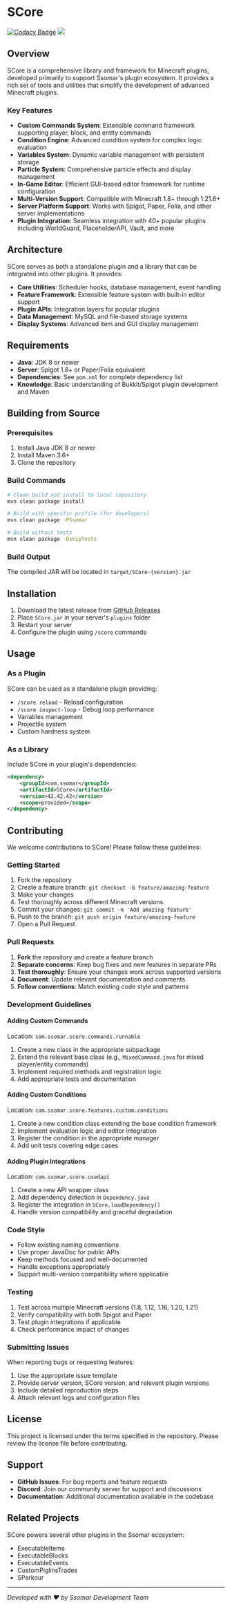 # SCore

[![Codacy Badge](https://api.codacy.com/project/badge/Grade/7dfab7ca1a8e478e91098bd3a5f9d217)](https://app.codacy.com/gh/Ssomar-Developement/SCore?utm_source=github.com&utm_medium=referral&utm_content=Ssomar-Developement/SCore&utm_campaign=Badge_Grade_Settings)
[![](https://jitpack.io/v/Ssomar-Developement/SCore.svg)](https://jitpack.io/#Ssomar-Developement/SCore)

## Overview

SCore is a comprehensive library and framework for Minecraft plugins, developed primarily to support Ssomar's plugin ecosystem. It provides a rich set of tools and utilities that simplify the development of advanced Minecraft plugins.

### Key Features

- **Custom Commands System**: Extensible command framework supporting player, block, and entity commands
- **Condition Engine**: Advanced condition system for complex logic evaluation
- **Variables System**: Dynamic variable management with persistent storage
- **Particle System**: Comprehensive particle effects and display management
- **In-Game Editor**: Efficient GUI-based editor framework for runtime configuration
- **Multi-Version Support**: Compatible with Minecraft 1.8+ through 1.21.6+
- **Server Platform Support**: Works with Spigot, Paper, Folia, and other server implementations
- **Plugin Integration**: Seamless integration with 40+ popular plugins including WorldGuard, PlaceholderAPI, Vault, and more

## Architecture

SCore serves as both a standalone plugin and a library that can be integrated into other plugins. It provides:

- **Core Utilities**: Scheduler hooks, database management, event handling
- **Feature Framework**: Extensible feature system with built-in editor support
- **Plugin APIs**: Integration layers for popular plugins
- **Data Management**: MySQL and file-based storage systems
- **Display Systems**: Advanced item and GUI display management

## Requirements

- **Java**: JDK 8 or newer
- **Server**: Spigot 1.8+ or Paper/Folia equivalent
- **Dependencies**: See `pom.xml` for complete dependency list
- **Knowledge**: Basic understanding of Bukkit/Spigot plugin development and Maven

## Building from Source

### Prerequisites

1. Install Java JDK 8 or newer
2. Install Maven 3.6+
3. Clone the repository

### Build Commands

```bash
# Clean build and install to local repository
mvn clean package install

# Build with specific profile (for developers)
mvn clean package -PSsomar

# Build without tests
mvn clean package -DskipTests
```

### Build Output

The compiled JAR will be located in `target/SCore-{version}.jar`

## Installation

1. Download the latest release from [GitHub Releases](https://github.com/Ssomar-Developement/SCore/releases)
2. Place `SCore.jar` in your server's `plugins` folder
3. Restart your server
4. Configure the plugin using `/score` commands

## Usage

### As a Plugin

SCore can be used as a standalone plugin providing:
- `/score reload` - Reload configuration
- `/score inspect-loop` - Debug loop performance
- Variables management
- Projectile system
- Custom hardness system

### As a Library

Include SCore in your plugin's dependencies:

```xml
<dependency>
    <groupId>com.ssomar</groupId>
    <artifactId>SCore</artifactId>
    <version>42.42.42</version>
    <scope>provided</scope>
</dependency>
```

## Contributing

We welcome contributions to SCore! Please follow these guidelines:

### Getting Started

1. Fork the repository
2. Create a feature branch: `git checkout -b feature/amazing-feature`
3. Make your changes
4. Test thoroughly across different Minecraft versions
5. Commit your changes: `git commit -m 'Add amazing feature'`
6. Push to the branch: `git push origin feature/amazing-feature`
7. Open a Pull Request

### Pull Requests

1. **Fork** the repository and create a feature branch
2. **Separate concerns**: Keep bug fixes and new features in separate PRs
3. **Test thoroughly**: Ensure your changes work across supported versions
4. **Document**: Update relevant documentation and comments
5. **Follow conventions**: Match existing code style and patterns

### Development Guidelines

#### Adding Custom Commands

Location: `com.ssomar.score.commands.runnable`

1. Create a new class in the appropriate subpackage
2. Extend the relevant base class (e.g., `MixedCommand.java` for mixed player/entity commands)
3. Implement required methods and registration logic
4. Add appropriate tests and documentation

#### Adding Custom Conditions

Location: `com.ssomar.score.features.custom.conditions`

1. Create a new condition class extending the base condition framework
2. Implement evaluation logic and editor integration
3. Register the condition in the appropriate manager
4. Add unit tests covering edge cases

#### Adding Plugin Integrations

Location: `com.ssomar.score.usedapi`

1. Create a new API wrapper class
2. Add dependency detection in `Dependency.java`
3. Register the integration in `SCore.loadDependency()`
4. Handle version compatibility and graceful degradation

### Code Style

- Follow existing naming conventions
- Use proper JavaDoc for public APIs
- Keep methods focused and well-documented
- Handle exceptions appropriately
- Support multi-version compatibility where applicable

### Testing

1. Test across multiple Minecraft versions (1.8, 1.12, 1.16, 1.20, 1.21)
2. Verify compatibility with both Spigot and Paper
3. Test plugin integrations if applicable
4. Check performance impact of changes

### Submitting Issues

When reporting bugs or requesting features:

1. Use the appropriate issue template
2. Provide server version, SCore version, and relevant plugin versions
3. Include detailed reproduction steps
4. Attach relevant logs and configuration files

## License

This project is licensed under the terms specified in the repository. Please review the license file before contributing.

## Support

- **GitHub Issues**: For bug reports and feature requests
- **Discord**: Join our community server for support and discussions
- **Documentation**: Additional documentation available in the codebase

## Related Projects

SCore powers several other plugins in the Ssomar ecosystem:
- ExecutableItems
- ExecutableBlocks
- ExecutableEvents
- CustomPiglinsTrades
- SParkour

---

*Developed with ❤️ by Ssomar Development Team*